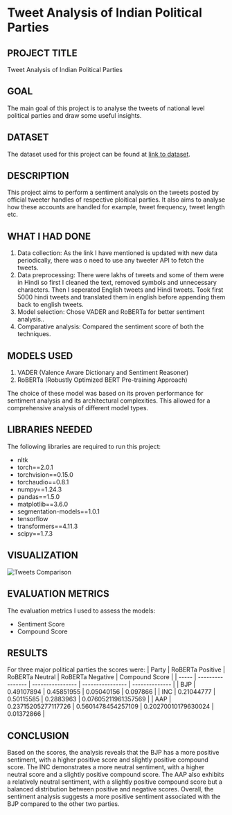 # Tweet Analysis of Indian Political Parties

## PROJECT TITLE

Tweet Analysis of Indian Political Parties

## GOAL

The main goal of this project is to analyse the tweets of national level political parties and draw some useful insights.

## DATASET

The dataset used for this project can be found at [link to dataset](https://www.kaggle.com/datasets/aryansingh0909/indian-political-party-tweets-daily-updated). 

## DESCRIPTION

This project aims to perform a sentiment analysis on the tweets posted by official tweeter handles of respective ploitical parties. It also aims to analyse how these accounts are handled for example, tweet frequency, tweet length etc.

## WHAT I HAD DONE

1. Data collection: As the link I have mentioned is updated with new data periodically, there was o need to use any tweeter API to fetch the tweets.
2. Data preprocessing: There were lakhs of tweets and some of them were in Hindi so first I cleaned the text, removed symbols and unnecessary characters. Then I seperated English tweets and Hindi tweets. Took first 5000 hindi tweets and translated them in english before appending them back to english tweets.
3. Model selection: Chose VADER and RoBERTa for better sentiment analysis..
4. Comparative analysis: Compared the sentiment score of both the techniques.

## MODELS USED

1. VADER (Valence Aware Dictionary and Sentiment Reasoner)
2. RoBERTa (Robustly Optimized BERT Pre-training Approach)

The choice of these model was based on its proven performance for sentiment analysis and its architectural complexities. This allowed for a comprehensive analysis of different model types.

## LIBRARIES NEEDED

The following libraries are required to run this project:

- nltk
- torch==2.0.1
- torchvision==0.15.0
- torchaudio==0.8.1
- numpy==1.24.3
- pandas==1.5.0
- matplotlib==3.6.0
- segmentation-models==1.0.1
- tensorflow
- transformers==4.11.3
- scipy==1.7.3

## VISUALIZATION

![Tweets Comparison](Images/final_comppng.png)

## EVALUATION METRICS

The evaluation metrics I used to assess the models:

- Sentiment Score
- Compound Score

## RESULTS

For three major political parties the scores were:
| Party | RoBERTa Positive | RoBERTa Neutral | RoBERTa Negative | Compound Score |
| ----- | ---------------- | ---------------- | ---------------- | -------------- |
| BJP   | 0.49107894       | 0.45851955        | 0.05040156       | 0.097866       |
| INC   | 0.21044777       | 0.50115585        | 0.2883963       | 0.07605211961357569       |
| AAP   | 0.23715205277117726       | 0.5601478454257109        | 0.20270010179630024       | 0.01372866       |

## CONCLUSION

Based on the scores, the analysis reveals that the BJP has a more positive sentiment, with a higher positive score and slightly positive compound score. The INC demonstrates a more neutral sentiment, with a higher neutral score and a slightly positive compound score. The AAP also exhibits a relatively neutral sentiment, with a slightly positive compound score but a balanced distribution between positive and negative scores. Overall, the sentiment analysis suggests a more positive sentiment associated with the BJP compared to the other two parties.
